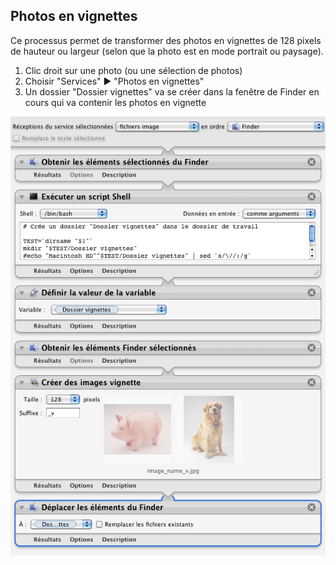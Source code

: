 ## Photos en vignettes

Ce processus permet de transformer des photos en vignettes de 128 pixels de hauteur ou largeur (selon que la photo est en mode portrait ou paysage).

1. Clic droit sur une photo (ou une sélection de photos)
2. Choisir "Services" ▶ "Photos en vignettes"
3. Un dossier "Dossier vignettes" va se créer dans la fenêtre de Finder en cours qui va contenir les photos en vignette


![Aperçu](Photos_en_vignettes.workflow/Contents/QuickLook/Preview.png "Preview")